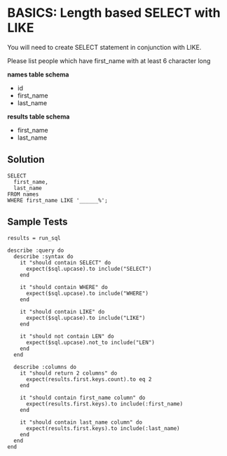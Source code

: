 # BASICS: Length based SELECT with LIKE

You will need to create SELECT statement in conjunction with LIKE.

Please list people which have first_name with at least 6 character long

**names table schema**
* id
* first_name
* last_name

**results table schema**
* first_name
* last_name

## Solution
```
SELECT
  first_name,
  last_name
FROM names
WHERE first_name LIKE '______%';
```

## Sample Tests
```
results = run_sql

describe :query do
  describe :syntax do
    it "should contain SELECT" do
      expect($sql.upcase).to include("SELECT")
    end
    
    it "should contain WHERE" do
      expect($sql.upcase).to include("WHERE")
    end
    
    it "should contain LIKE" do
      expect($sql.upcase).to include("LIKE")
    end
    
    it "should not contain LEN" do
      expect($sql.upcase).not_to include("LEN")
    end
  end
  
  describe :columns do
    it "should return 2 columns" do
      expect(results.first.keys.count).to eq 2
    end
    
    it "should contain first_name column" do
      expect(results.first.keys).to include(:first_name)
    end
    
    it "should contain last_name column" do
      expect(results.first.keys).to include(:last_name)
    end
  end
end
```